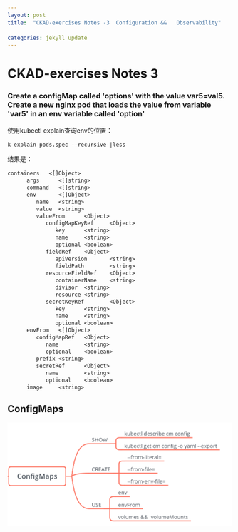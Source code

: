 ```yaml
---
layout: post
title:  "CKAD-exercises Notes -3  Configuration &&   Observability"

categories: jekyll update
---
```


# CKAD-exercises Notes 3


### Create a configMap called 'options' with the value var5=val5\. Create a new nginx pod that loads the value from variable 'var5' in an env variable called 'option'

使用kubectl explain查询env的位置：


```
k explain pods.spec --recursive |less
```
结果是：

```
containers   <[]Object>
      args      <[]string>
      command   <[]string>
      env       <[]Object>
         name   <string>
         value  <string>
         valueFrom      <Object>
            configMapKeyRef     <Object>
               key      <string>
               name     <string>
               optional <boolean>
            fieldRef    <Object>
               apiVersion       <string>
               fieldPath        <string>
            resourceFieldRef    <Object>
               containerName    <string>
               divisor  <string>
               resource <string>
            secretKeyRef        <Object>
               key      <string>
               name     <string>
               optional <boolean>
      envFrom   <[]Object>
         configMapRef   <Object>
            name        <string>
            optional    <boolean>
         prefix <string>
         secretRef      <Object>
            name        <string>
            optional    <boolean>
      image     <string>

```
## ConfigMaps

![configmap](https://raw.githubusercontent.com/latermonk/latermonk.github.io/master/_posts/_images/configmap.png)

